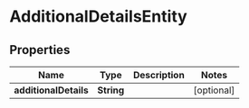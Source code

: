 # AdditionalDetailsEntity

## Properties
Name | Type | Description | Notes
------------ | ------------- | ------------- | -------------
**additionalDetails** | **String** |  |  [optional]
